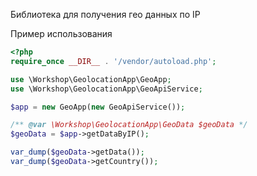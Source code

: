 Библиотека для получения гео данных по IP

Пример использования

```php
<?php
require_once __DIR__ . '/vendor/autoload.php';

use \Workshop\GeolocationApp\GeoApp;
use \Workshop\GeolocationApp\GeoApiService;

$app = new GeoApp(new GeoApiService());

/** @var \Workshop\GeolocationApp\GeoData $geoData */
$geoData = $app->getDataByIP();

var_dump($geoData->getData());
var_dump($geoData->getCountry());
```